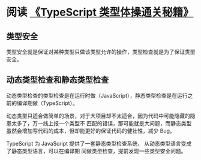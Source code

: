 # 阅读 [《TypeScript 类型体操通关秘籍》](https://juejin.cn/book/7047524421182947366/section/7048460240966123559)

## 类型安全

类型安全就是保证对某种类型只做该类型允许的操作，类型检查就是为了保证类型安全。

## 动态类型检查和静态类型检查

动态类型检查的类型检查是在运行时做（JavaScript），静态类型检查是在运行之前的编译期做（TypeScript）。

动态类型只适合做简单的场景，对于大项目却不太适合，因为代码中可能隐藏的隐患太多了，万一线上报一个类型不
匹配的错误，那可能就是大问题，而静态类型虽然会增加写代码的成本，但却能更好的保证代码的健壮性，减少 Bug。

TypeScript 为 JavaScript 提供了一套静态类型检查系统， 从动态类型语言变成了静态类型语言，可以在编译期
间做类型检查，提前发现一些类型安全问题。
